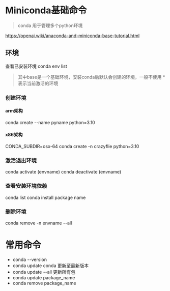 # Miniconda基础命令
> conda 用于管理多个python环境

https://openai.wiki/anaconda-and-miniconda-base-tutorial.html
## 环境
查看已安装环境
conda env list
> 其中base是一个基础环境，安装conda后默认会创建的环境，一般不使用
> *表示当前激活的环境
### 创建环境
#### arm架构
conda create --name pyname python=3.10
#### x86架构
CONDA_SUBDIR=osx-64 conda create -n crazyflie python=3.10
### 激活退出环境
conda activate (envname)
conda deactivate (envname)

### 查看安装环境依赖
conda list
conda install package name

### 删除环境
conda remove -n envname --all


# 常用命令
- conda --version
- conda update conda 更新至最新版本
- conda update --all 更新所有包
- conda update package_name
- conda remove package_name
